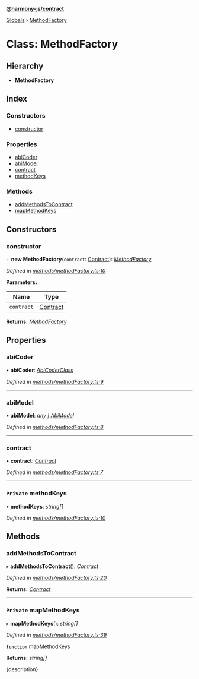 **[@harmony-js/contract](../README.md)**

[Globals](../README.md) › [MethodFactory](methodfactory.md)

# Class: MethodFactory

## Hierarchy

* **MethodFactory**

## Index

### Constructors

* [constructor](methodfactory.md#constructor)

### Properties

* [abiCoder](methodfactory.md#abicoder)
* [abiModel](methodfactory.md#abimodel)
* [contract](methodfactory.md#contract)
* [methodKeys](methodfactory.md#private-methodkeys)

### Methods

* [addMethodsToContract](methodfactory.md#addmethodstocontract)
* [mapMethodKeys](methodfactory.md#private-mapmethodkeys)

## Constructors

###  constructor

\+ **new MethodFactory**(`contract`: [Contract](contract.md)): *[MethodFactory](methodfactory.md)*

*Defined in [methods/methodFactory.ts:10](https://github.com/FireStack-Lab/Harmony-sdk-core/blob/d840c02/packages/harmony-contract/src/methods/methodFactory.ts#L10)*

**Parameters:**

Name | Type |
------ | ------ |
`contract` | [Contract](contract.md) |

**Returns:** *[MethodFactory](methodfactory.md)*

## Properties

###  abiCoder

• **abiCoder**: *[AbiCoderClass](abicoderclass.md)*

*Defined in [methods/methodFactory.ts:9](https://github.com/FireStack-Lab/Harmony-sdk-core/blob/d840c02/packages/harmony-contract/src/methods/methodFactory.ts#L9)*

___

###  abiModel

• **abiModel**: *any | [AbiModel](abimodel.md)*

*Defined in [methods/methodFactory.ts:8](https://github.com/FireStack-Lab/Harmony-sdk-core/blob/d840c02/packages/harmony-contract/src/methods/methodFactory.ts#L8)*

___

###  contract

• **contract**: *[Contract](contract.md)*

*Defined in [methods/methodFactory.ts:7](https://github.com/FireStack-Lab/Harmony-sdk-core/blob/d840c02/packages/harmony-contract/src/methods/methodFactory.ts#L7)*

___

### `Private` methodKeys

• **methodKeys**: *string[]*

*Defined in [methods/methodFactory.ts:10](https://github.com/FireStack-Lab/Harmony-sdk-core/blob/d840c02/packages/harmony-contract/src/methods/methodFactory.ts#L10)*

## Methods

###  addMethodsToContract

▸ **addMethodsToContract**(): *[Contract](contract.md)*

*Defined in [methods/methodFactory.ts:20](https://github.com/FireStack-Lab/Harmony-sdk-core/blob/d840c02/packages/harmony-contract/src/methods/methodFactory.ts#L20)*

**Returns:** *[Contract](contract.md)*

___

### `Private` mapMethodKeys

▸ **mapMethodKeys**(): *string[]*

*Defined in [methods/methodFactory.ts:39](https://github.com/FireStack-Lab/Harmony-sdk-core/blob/d840c02/packages/harmony-contract/src/methods/methodFactory.ts#L39)*

**`function`** mapMethodKeys

**Returns:** *string[]*

{description}